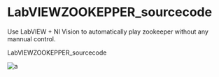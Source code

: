 # LabVIEWZOOKEPPER_sourcecode

Use LabVIEW + NI Vision to automatically play zookeeper without any mannual control.

LabVIEWZOOKEPPER_sourcecode


<img src="https://github.com/ricky10116/LabVIEWZOOKEPPER_sourcecose/blob/master/Test.JPG" alt="a" />


